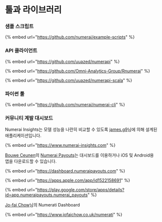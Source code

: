 # 툴과 라이브러리

### 샘플 스크립트

{% embed url="https://github.com/numerai/example-scripts" %}

### API 클라이언트

{% embed url="https://github.com/uuazed/numerapi" %}

{% embed url="https://github.com/Omni-Analytics-Group/Rnumerai" %}

{% embed url="https://github.com/uuazed/numerapi-scala" %}

### 파이썬 툴&#x20;

{% embed url="https://github.com/numerai/numerai-cli" %}

### 커뮤니티 계발 대시보드

Numerai Insights는 모델 성능을 나란히 비교할 수 있도록 [james.g9](https://numer.ai/fuka\_eri)님에 의해 설계된 애플리케이션입니다.

{% embed url="https://www.numerai-insights.com" %}

[Bouwe Ceunen](https://twitter.com/BouweCeunen)의 [Numerai Payouts](https://twitter.com/NumeraiPayouts)는 대시보드를 이용하거나 iOS 및 Android용 앱을 다운로드할 수 있습니다.

{% embed url="https://dashboard.numeraipayouts.com" %}

{% embed url="https://apps.apple.com/app/id1522158691" %}

{% embed url="https://play.google.com/store/apps/details?id=app.numeraipayouts.numerai_payouts" %}

[Jo-fai Chow](https://twitter.com/matlabulous)님의 Numerati Dashboard

{% embed url="https://www.jofaichow.co.uk/numerati" %}
